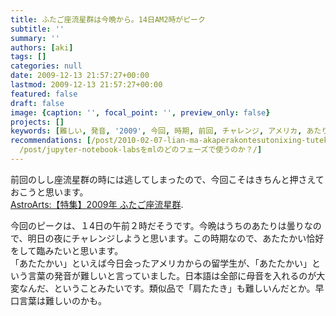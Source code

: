 ```yaml
---
title: ふたご座流星群は今晩から。14日AM2時がピーク
subtitle: ''
summary: ''
authors: [aki]
tags: []
categories: null
date: 2009-12-13 21:57:27+00:00
lastmod: 2009-12-13 21:57:27+00:00
featured: false
draft: false
image: {caption: '', focal_point: '', preview_only: false}
projects: []
keywords: [難しい, 発音, '2009', 今回, 時期, 前回, チャレンジ, アメリカ, あたり, 全部]
recommendations: [/post/2010-02-07-lian-ma-akaperakontesutonixing-tutekita/, /post/2010-08-22-oomurasakinoyu-hua-wocanon-ivis-hf-m31decuo-ying-sitemita/,
  /post/jupyter-notebook-labsをmlのどのフェーズで使うのか？/]
---
```

前回のしし座流星群の時には逃してしまったので、今回こそはきちんと押さえておこうと思います。[  
AstroArts:【特集】2009年 ふたご座流星群](http://www.astroarts.co.jp/special/geminids2009/index-j.shtml).

今回のピークは、１4日の午前２時だそうです。今晩はうちのあたりは曇りなので、明日の夜にチャレンジしようと思います。この時期なので、あたたかい恰好をして臨みたいと思います。  
「あたたかい」といえば今日会ったアメリカからの留学生が、「あたたかい」という言葉の発音が難しいと言っていました。日本語は全部に母音を入れるのが大変なんだ、ということみたいです。類似品で「肩たたき」も難しいんだとか。早口言葉は難しいのかも。


